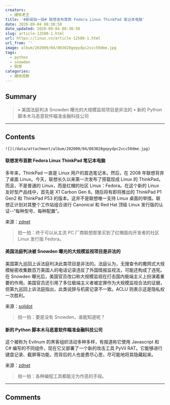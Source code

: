 ```yaml
---
creators:
  - 硬核老王
title: '#新闻拍一拍# 联想发布首款 Fedora Linux ThinkPad 笔记本电脑'
date: 2020-09-04 08:30:50
date_updated: 2020-09-04 08:30:50
slug: article-12580-1.html
url: https://linux.cn/article-12580-1.html
url_from: ''
image: album/202009/04/083028gepydpc2vcc50dme.jpg
tags:
  - python
  - snowden
  - 联想
categories:
  - 硬核观察
---
```


## Summary

> • 美国法庭判决 Snowden 曝光的大规模监视项目是非法的 • 新的 Python 脚本木马恶意软件瞄准金融科技公司

***

<!-- more -->

## Contents

`![](/data/attachment/album/202009/04/083028gepydpc2vcc50dme.jpg)`

#### 联想发布首款 Fedora Linux ThinkPad 笔记本电脑

多年来，ThinkPad 一直是 Linux 用户的首选笔记本。然后，在 2008 年联想背弃了桌面 Linux。今天，联想长久以来第一次发布了搭载现成 Linux 的 ThinkPad。而且，不是普通的 Linux，而是红帽的社区 Linux：Fedora。在这个新的 Linux 友好型产品线中，首先是 X1 Carbon Gen 8。随后将有即将推出的 ThinkPad P1 Gen2 和 ThinkPad P53 的版本。这并不是联想唯一支持 Linux 桌面的举措。联想正计划对其整个工作站组合进行 Canonical 和 Red Hat 顶级 Linux 发行版的认证--“每种型号、每种配置”。

来源：[zdnet](https://www.zdnet.com/article/lenovo-releases-first-fedora-linux-thinkpad-laptop/ "https://www.zdnet.com/article/lenovo-releases-first-fedora-linux-thinkpad-laptop/")

> 
> 拍一拍：终于可以从主流 PC 厂商联想那里买到了红帽面向开发者的社区 Linux 发行版 Fedora。
> 
> 
> 

#### 美国法庭判决被 Snowden 曝光的大规模监视项目是非法的

美国第九巡回上诉法庭判决此类项目是非法的。法庭认为，无搜查令的撒网式大规模秘密收集数百万美国人的电话记录违反了外国情报监视法，可能还构成了违宪。在 Snowden 曝光后，美国官员改口称大规模监视在打击国内极端主义上扮演着重要的作用。美国官员还引用了多位极端主义者被定罪作为大规模监视合法的证据，但第九巡回上诉法庭指出，此类说辞与机密记录不一致。ACLU 则表示这是隐私权一次胜利。

来源：[solidot](https://www.solidot.org/story?sid=65439 "https://www.solidot.org/story?sid=65439")

> 
> 拍一拍：要是没有 Snowden，谁能知道呢？
> 
> 
> 

#### 新的 Python 脚本木马恶意软件瞄准金融科技公司

这个被称为 Evilnum 的黑客组织活动多种多样，有报道称它使用 Javascript 和 C# 编写的不同组件，现在它又部署了一个新的攻击工具 PyVil RAT。它能够进行键盘记录、截屏等功能，而背后的人也是费尽心思，尽可能地将其隐藏起来。

来源：[zdnet](https://www.zdnet.com/article/new-python-scripted-trojan-malware-targets-finance-sector/ "https://www.zdnet.com/article/new-python-scripted-trojan-malware-targets-finance-sector/")

> 
> 拍一拍：各种编程工具都能沦为作恶的手段。
> 
> 
>

***

## Comments
